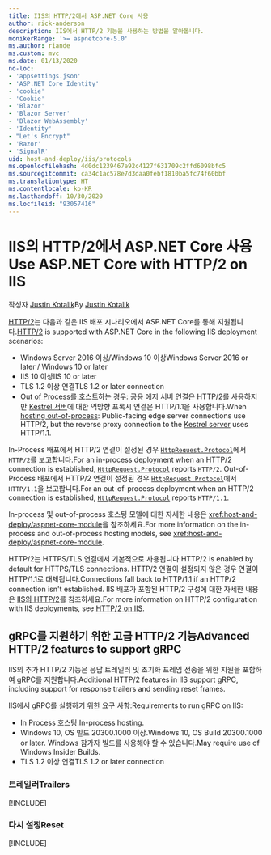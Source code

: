 ```yaml
---
title: IIS의 HTTP/2에서 ASP.NET Core 사용
author: rick-anderson
description: IIS에서 HTTP/2 기능을 사용하는 방법을 알아봅니다.
monikerRange: '>= aspnetcore-5.0'
ms.author: riande
ms.custom: mvc
ms.date: 01/13/2020
no-loc:
- 'appsettings.json'
- 'ASP.NET Core Identity'
- 'cookie'
- 'Cookie'
- 'Blazor'
- 'Blazor Server'
- 'Blazor WebAssembly'
- 'Identity'
- "Let's Encrypt"
- 'Razor'
- 'SignalR'
uid: host-and-deploy/iis/protocols
ms.openlocfilehash: 4d0dc1239467e92c4127f631709c2ffd6098bfc5
ms.sourcegitcommit: ca34c1ac578e7d3daa0febf1810ba5fc74f60bbf
ms.translationtype: HT
ms.contentlocale: ko-KR
ms.lasthandoff: 10/30/2020
ms.locfileid: "93057416"
---
```

# <a name="use-aspnet-core-with-http2-on-iis"></a><span data-ttu-id="8e529-103">IIS의 HTTP/2에서 ASP.NET Core 사용</span><span class="sxs-lookup"><span data-stu-id="8e529-103">Use ASP.NET Core with HTTP/2 on IIS</span></span>

<span data-ttu-id="8e529-104">작성자 [Justin Kotalik](https://github.com/jkotalik)</span><span class="sxs-lookup"><span data-stu-id="8e529-104">By [Justin Kotalik](https://github.com/jkotalik)</span></span>

<span data-ttu-id="8e529-105">[HTTP/2](https://httpwg.org/specs/rfc7540.html)는 다음과 같은 IIS 배포 시나리오에서 ASP.NET Core를 통해 지원됩니다.</span><span class="sxs-lookup"><span data-stu-id="8e529-105">[HTTP/2](https://httpwg.org/specs/rfc7540.html) is supported with ASP.NET Core in the following IIS deployment scenarios:</span></span>

* <span data-ttu-id="8e529-106">Windows Server 2016 이상/Windows 10 이상</span><span class="sxs-lookup"><span data-stu-id="8e529-106">Windows Server 2016 or later / Windows 10 or later</span></span>
* <span data-ttu-id="8e529-107">IIS 10 이상</span><span class="sxs-lookup"><span data-stu-id="8e529-107">IIS 10 or later</span></span>
* <span data-ttu-id="8e529-108">TLS 1.2 이상 연결</span><span class="sxs-lookup"><span data-stu-id="8e529-108">TLS 1.2 or later connection</span></span>
* <span data-ttu-id="8e529-109">[Out of Process를 호스트](xref:host-and-deploy/iis/index#out-of-process-hosting-model)하는 경우: 공용 에지 서버 연결은 HTTP/2를 사용하지만 [Kestrel 서버](xref:fundamentals/servers/kestrel)에 대한 역방향 프록시 연결은 HTTP/1.1을 사용합니다.</span><span class="sxs-lookup"><span data-stu-id="8e529-109">When [hosting out-of-process](xref:host-and-deploy/iis/index#out-of-process-hosting-model): Public-facing edge server connections use HTTP/2, but the reverse proxy connection to the [Kestrel server](xref:fundamentals/servers/kestrel) uses HTTP/1.1.</span></span>

<span data-ttu-id="8e529-110">In-Process 배포에서 HTTP/2 연결이 설정된 경우 [`HttpRequest.Protocol`](xref:Microsoft.AspNetCore.Http.HttpRequest.Protocol*)에서 `HTTP/2`를 보고합니다.</span><span class="sxs-lookup"><span data-stu-id="8e529-110">For an in-process deployment when an HTTP/2 connection is established, [`HttpRequest.Protocol`](xref:Microsoft.AspNetCore.Http.HttpRequest.Protocol*) reports `HTTP/2`.</span></span> <span data-ttu-id="8e529-111">Out-of-Process 배포에서 HTTP/2 연결이 설정된 경우 [`HttpRequest.Protocol`](xref:Microsoft.AspNetCore.Http.HttpRequest.Protocol*)에서 `HTTP/1.1`을 보고합니다.</span><span class="sxs-lookup"><span data-stu-id="8e529-111">For an out-of-process deployment when an HTTP/2 connection is established, [`HttpRequest.Protocol`](xref:Microsoft.AspNetCore.Http.HttpRequest.Protocol*) reports `HTTP/1.1`.</span></span>

<span data-ttu-id="8e529-112">In-process 및 out-of-process 호스팅 모델에 대한 자세한 내용은 <xref:host-and-deploy/aspnet-core-module>을 참조하세요.</span><span class="sxs-lookup"><span data-stu-id="8e529-112">For more information on the in-process and out-of-process hosting models, see <xref:host-and-deploy/aspnet-core-module>.</span></span>

<span data-ttu-id="8e529-113">HTTP/2는 HTTPS/TLS 연결에서 기본적으로 사용됩니다.</span><span class="sxs-lookup"><span data-stu-id="8e529-113">HTTP/2 is enabled by default for HTTPS/TLS connections.</span></span> <span data-ttu-id="8e529-114">HTTP/2 연결이 설정되지 않은 경우 연결이 HTTP/1.1로 대체됩니다.</span><span class="sxs-lookup"><span data-stu-id="8e529-114">Connections fall back to HTTP/1.1 if an HTTP/2 connection isn't established.</span></span> <span data-ttu-id="8e529-115">IIS 배포가 포함된 HTTP/2 구성에 대한 자세한 내용은 [IIS의 HTTP/2](/iis/get-started/whats-new-in-iis-10/http2-on-iis)를 참조하세요.</span><span class="sxs-lookup"><span data-stu-id="8e529-115">For more information on HTTP/2 configuration with IIS deployments, see [HTTP/2 on IIS](/iis/get-started/whats-new-in-iis-10/http2-on-iis).</span></span>

## <a name="advanced-http2-features-to-support-grpc"></a><span data-ttu-id="8e529-116">gRPC를 지원하기 위한 고급 HTTP/2 기능</span><span class="sxs-lookup"><span data-stu-id="8e529-116">Advanced HTTP/2 features to support gRPC</span></span>

<span data-ttu-id="8e529-117">IIS의 추가 HTTP/2 기능은 응답 트레일러 및 초기화 프레임 전송을 위한 지원을 포함하여 gRPC를 지원합니다.</span><span class="sxs-lookup"><span data-stu-id="8e529-117">Additional HTTP/2 features in IIS support gRPC, including support for response trailers and sending reset frames.</span></span>

<span data-ttu-id="8e529-118">IIS에서 gRPC를 실행하기 위한 요구 사항:</span><span class="sxs-lookup"><span data-stu-id="8e529-118">Requirements to run gRPC on IIS:</span></span>

* <span data-ttu-id="8e529-119">In Process 호스팅.</span><span class="sxs-lookup"><span data-stu-id="8e529-119">In-process hosting.</span></span>
* <span data-ttu-id="8e529-120">Windows 10, OS 빌드 20300.1000 이상.</span><span class="sxs-lookup"><span data-stu-id="8e529-120">Windows 10, OS Build 20300.1000 or later.</span></span> <span data-ttu-id="8e529-121">Windows 참가자 빌드를 사용해야 할 수 있습니다.</span><span class="sxs-lookup"><span data-stu-id="8e529-121">May require use of Windows Insider Builds.</span></span>
* <span data-ttu-id="8e529-122">TLS 1.2 이상 연결</span><span class="sxs-lookup"><span data-stu-id="8e529-122">TLS 1.2 or later connection</span></span>

### <a name="trailers"></a><span data-ttu-id="8e529-123">트레일러</span><span class="sxs-lookup"><span data-stu-id="8e529-123">Trailers</span></span>

[!INCLUDE[](~/includes/trailers.md)]

### <a name="reset"></a><span data-ttu-id="8e529-124">다시 설정</span><span class="sxs-lookup"><span data-stu-id="8e529-124">Reset</span></span>

[!INCLUDE[](~/includes/reset.md)]
